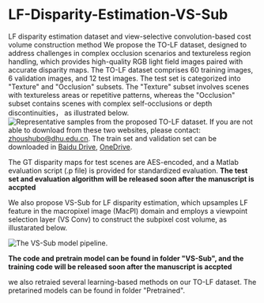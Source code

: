 # LF-Disparity-Estimation-VS-Sub
LF disparity estimation dataset and view-selective convolution-based cost volume construction method
We propose the TO-LF dataset, designed to address challenges in complex occlusion scenarios and textureless region handling, which provides high-quality RGB light field images paired with accurate disparity maps. The TO-LF dataset comprises 60 training images, 6 validation images, and 12 test images.  The test set is categorized into "Texture" and "Occlusion" subsets. The "Texture" subset involves scenes with textureless areas or repetitive patterns, whereas the "Occlusion" subset contains scenes with complex self-occlusions or depth discontinuities， as illustrated below.
![Representative samples from the proposed TO-LF dataset.](https://github.com/qingpu1988/LF-Disparity-Estimation-VS-Sub/blob/main/fig1.png) If you are not able to download from these two websites, please contact: zhoushubo@dhu.edu.cn.
The train set and validation set can be downloaded in [Baidu Drive](https://pan.baidu.com/s/14pvZdMePc57S2UBqgAjxZg?pwd=dhuu), [OneDrive](https://1drv.ms/f/c/e4281d7ece40bab0/Ev0yPjo4_eJGpBlSJB-Vip4BLpTBY8hcmZWK8pm9j-ehxw?e=b0lSUb).

The GT disparity maps for test scenes are AES-encoded, and a Matlab evaluation script  (.p file) is provided for standardized evaluation. ****The test set and evaluation algorithm will be released soon after the manuscript is accpted****

 We also propose VS-Sub for LF disparity estimation, which upsamples LF feature in the macropixel image (MacPI) domain and employs a viewpoint selection layer (VS Conv) to construct the subpixel cost volume, as illustarated below.

 ![ The VS-Sub model pipeline.](https://github.com/qingpu1988/LF-Disparity-Estimation-VS-Sub/blob/main/fig2.png)
 
****The code and pretrain model can be found in folder "VS-Sub", and the training code will be released soon after the manuscript is accpted****

we also retraied several learning-based methods on our TO-LF dataset. The pretarined models can be found in folder "Pretrained".
